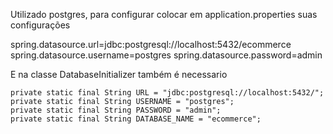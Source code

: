 

Utilizado postgres, para configurar colocar em application.properties suas configurações 

spring.datasource.url=jdbc:postgresql://localhost:5432/ecommerce
spring.datasource.username=postgres
spring.datasource.password=admin

E na classe DatabaseInitializer também é necessario

    private static final String URL = "jdbc:postgresql://localhost:5432/";
    private static final String USERNAME = "postgres";
    private static final String PASSWORD = "admin";
    private static final String DATABASE_NAME = "ecommerce";

